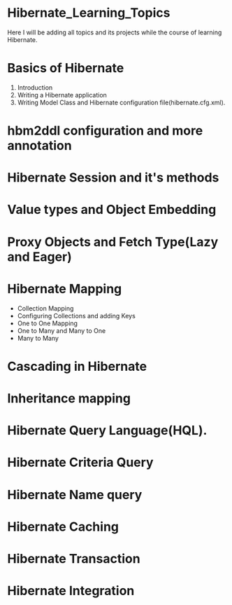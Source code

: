 # Hibernate_Learning_Topics

Here I will be adding all topics and its projects while the course of learning Hibernate.

# Basics of Hibernate 
  1. Introduction
  2. Writing a Hibernate application
  3. Writing Model Class and Hibernate configuration file(hibernate.cfg.xml).

# hbm2ddl configuration and more annotation

# Hibernate Session and it's methods

# Value types and Object Embedding

# Proxy Objects and Fetch Type(Lazy and Eager)

# Hibernate Mapping
  - Collection Mapping 
  - Configuring Collections and adding Keys
  - One to One Mapping
  - One to Many and Many to One
  - Many to Many
  
# Cascading in Hibernate

# Inheritance mapping

# Hibernate Query Language(HQL).

# Hibernate Criteria Query

# Hibernate Name query

# Hibernate Caching 

# Hibernate Transaction 

# Hibernate Integration
